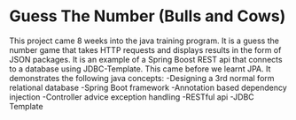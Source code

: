 # Guess The Number (Bulls and Cows)
This project came 8 weeks into the java training program. It is a guess the number game that takes HTTP requests and displays results in the form of JSON packages. It is an example of a Spring Boost REST api that connects to a database using JDBC-Template. This came before we learnt JPA. It demonstrates the following java concepts:
-Designing a 3rd normal form relational database
-Spring Boot framework
-Annotation based dependency injection
-Controller advice exception handling
-RESTful api
-JDBC Template


